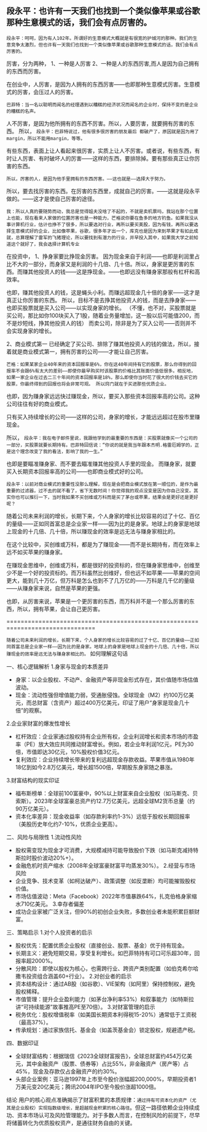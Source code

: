 ## 段永平：也许有一天我们也找到一个类似像苹果或谷歌那种生意模式的话，我们会有点厉害的。

`段永平：呵呵，因为有人102年。所谓好的生意模式大概就是有很宽的护城河的那种。我们的生意竞争太激烈，但也许有一天我们也找到一个类似像苹果或谷歌那种生意模式的话，我们会有点厉害的。`

厉害，分为两种，
1、一种是人厉害
2、一种是人的东西厉害,而人是因为自己拥有的东西而厉害。

在创业中，人厉害，是因为人拥有的东西厉害——也即那种生意模式厉害。生意模式的厉害，会压过人的厉害。


`巴菲特：当一名以聪明而闻名的经理遇到以糟糕的经济状况而闻名的企业时，保持不变的是企业的糟糕的名声。`

人不厉害，是因为他所拥有的东西不厉害。所以，人要厉害，就要拥有厉害的东西。
所以，
`段永平：巴菲特说过，他有很多很厉害的朋友最后 都破产了，原因就是因为用了 margin，所以不能用margin，等等。`

有些东西，表面上让人看起来很厉害，实质上让人不厉害。或者说，有些东西，有时让人厉害、有时破坏人的厉害——这样的东西，要排除掉。要有那些真正让你厉害的东西。

`所以，厉害的人，是因为他手里拥有的东西厉害。——这也就是——选择大于努力。`

所以，要去找厉害的东西。在厉害的东西里，成就自己的厉害。——这就是段永平做的。——这才是使自己厉害的途径。

`我：所以人真的要随势而动，我总是觉得姐夫没啥了不起的，不就是卖机票吗，我站在那个位置上也能，现在看来人家做的位置厉害也是一种能力，芒格说你要在鱼多的地方钓鱼。如果我没从事计算机行业，估计也挣不了很多，所以要选对行业，再所以要买美股，因为有钱，再所以要选择生意模式好的企业，比如像苹果，谷歌，很多年才出一个，库克也是因为来到苹果才有如此成就，总算理解了雷军的飞猪理论，所以要找到有潜力的行业，并早投入其中，如果我大学之前知道这个就好了，我会选择计算机专业`


在投资中，
1、挣身家要比挣现金厉害。
因为现金来自于利润——也即是利润里占比不大的一部分，而身家又是利润的十几倍、几十倍。所以，身家是更厉害的东西。而赚其他投资人的钱——这是挣现金。——也即远没有赚身家那般有杠杆和高效率。

也即，赚其他投资人的钱，这是蝇头小利。而赚远超现金几十倍的身家——这才是真正让你厉害的东西。
所以，目标不是去挣其他投资人的钱，而是去挣身家——也即买股票就是买入公司——以实现身家的增长。
（不懂，也不对，买股票就是买公司，那比如你100块买入了1股，随着业务量增加，这一股以后可能值200，而不是炒短线，挣其他投资人的钱）
而卖公司，除非是为了买入公司——否则并不会实现身家的增长。

2、商业模式第一
已经确定了买公司、排除了赚其他投资人的钱的做法，所以，接着就是商业模式第一，拥有厉害的公司——才能让自己厉害。

`芒格：如果某家企业40年来的资本回报率是6%，你在这40年间持有它的股票，那么你得到的回报率不会跟6%有太大的差别——即使你最早购买时该股票的价格比其账面价值低很多。相反地，如果一家企业在过去二三十年间的资本回报率是18%，那么即使你当时花了很大的价钱去买它的股票，你最终得到的回报也将会非常可观。 所以窍门就在于买进那些优质企业。`

也即，因为赚身家远远快过赚现金，所以，要买入那些资本回报率高的公司。这种公司往往有好的商业模式。

只有买入持续增长的公司——这样的公司，身家的增长，才能远远超过在股市里赚现金。

所以，
`段永平：我在电子邮件里说，我跟他学到的最重要的东西是：买股票就像买一个公司的一部分，买股票就要长期持有。巴菲特回信说：“你说的就是我当年跟本杰明.格雷厄姆学的，正是这个理念改变了我的看法，影响了我的一生。”`

也即是要瞄准赚身家、而不要去瞄准赚其他投资人手里的现金。
而赚身家，就要买入长期资本回报率高的公司——也即商业模式好的公司。

`段永平：以前对商业模式的重要性没那么理解，现在是会把商业模式放在第一顺位的，是作为最重要的过滤器，过不去的就不看了，省下无数时间！你觉得我的观点没变是因为你自己没变。其实你也可以推衍一下，当时我如果不买创维或万科而是买了茅台或苹果，结果会是更好还是更好呢？`

随着公司未来利润的增长，长期下来，个人身家的增长比较容易的过了十亿、百亿的量级——正如同首富总是企业家一样——因为比的是身家。地球上的身家是地球上现金的十几倍、几十倍，所以赚现金的效率是远无法与赚身家相比的。

在这个比较中，买创维或万科，都是为了赚现金——而不是长期持有，而在效率上远不如买苹果的赚身家。

在赚现金思维中，创维或万科，都是很好的投资标的，但在赚身家思维中，创维至少不是一个好的投资标的。而万科虽然比创维好，但也远不如苹果——苹果的空间更大，能到几十万亿，但万科是怎么也到不了几万亿的——万科是几千亿的量级——从赚身家来说，自然是苹果的更强。

也即，从厉害来说，苹果是一个更厉害的东西，而万科并不是一个那么厉害的东西，所以，拥有苹果，会让自己更厉害。


===============================================================================

`随着公司未来利润的增长，长期下来，个人身家的增长比较容易的过了十亿、百亿的量级——正如同首富总是企业家一样——因为比的是身家。地球上的身家是地球上现金的十几倍、几十倍，所以赚现金的效率是远无法与赚身家相比的。`
如何理解这句话

一、核心逻辑解析
1.身家与现金的本质差异
  - 身家：以企业股权、不动产、金融资产等非现金形式存在，其价值随市场估值波动。
  - 现金：流动性强但增值能力弱，受通胀侵蚀。全球现金（M2）约100万亿美元，而总财富（含资产）超过400万亿美元，印证了用户“身家是现金几十倍”的观察。

2.企业家财富的爆发性增长
  - 杠杆效应：企业家通过股权持有企业所有权，企业利润增长和资本市场的市盈率（PE）放大效应共同推动财富增长。例如，若企业年利润1亿元，PE为30倍，市值即达30亿元，10%股权价值3亿元。
  - 复利效应：企业持续增长带来的复利远超现金存款收益。苹果市值从1980年18亿到如今2.8万亿美元，增长超1500倍，早期股东身家随之暴涨。

3.财富结构的现实印证
  - 福布斯榜单：全球前100富豪中，90%以上财富来自企业股权（如马斯克、贝索斯）。2023年全球富豪总资产约12.7万亿美元，远超全球M2货币总量（约90万亿美元）。
  - 资本化率差异：现金收益率（如存款利率约1-3%）远低于股权长期回报率（美股历史年化约7-10%，优质企业更高）。

二、风险与局限性
1.流动性风险
  - 股权需变现为现金才可消费，大规模减持可能导致股价下跌（如马斯克减持特斯拉时股价波动20%+）。
  - 金融危机时资产缩水（2008年全球富豪财富平均蒸发30%）。
2.经营与市场风险
  - 企业竞争、技术变革（如柯达破产）、政策调整（如反垄断）均可能摧毁股权价值。
  - 市场估值波动：Meta（Facebook）2022年市值暴跌64%，扎克伯格身家缩水710亿美元。
3.幸存者偏差
  - 成功企业家被广泛关注，但90%的初创企业失败，多数创业者未能积累巨额财富。


三、策略启示
1.对个人投资者的启示
  - 股权优先：配置优质企业股权（直接创业、股票、基金）优于持有现金。
  - 长期主义：避免短期交易，享受复利增长。如巴菲特持有可口可乐超30年，回报率超2000%。
  - 分散风险：即使以股权为核心，也需跨行业、跨资产类别配置（如伯克希尔哈撒韦投资组合涵盖60+行业）。
2.对创业者的启示
  - 资本结构设计：通过AB股（如谷歌）、VIE架构（如阿里）保持控制权，避免股权稀释。
  - 市值管理：提升企业盈利能力（如茅台净利率53%）和叙事能力（如特斯拉讲“可持续能源”故事推高PE至70倍）。
3.对财富管理的启示
  - 税务优化：股权增值税率（如美国长期资本利得税15-20%）通常低于工资税（最高37%）。
  - 传承规划：通过家族信托、基金会（如盖茨基金会）锁定股权，规避遗产税。

四、数据印证
  - 全球财富结构：根据瑞信《2023全球财富报告》，全球总财富约454万亿美元，其中金融资产（股票、债券等）占比55%，非金融资产（房产等）占45%，现金及存款仅占金融资产的约30%。
  - 头部企业案例：亚马逊1997年上市至今股价涨幅超200,000%，早期投资者1万美元变20亿美元；腾讯2004年IPO至今股价涨超1000倍。

结论
用户的核心观点准确揭示了财富积累的本质规律：`通过持有可资本化的资产（尤其是企业股权）实现指数级增长，是超越现金积累的核心路径`。但这一路径依赖企业持续成功、资本市场认可及风险管理能力。对于多数人而言，在控制风险的前提下，尽早将储蓄转化为优质股权资产，是通往财务自由的关键。















